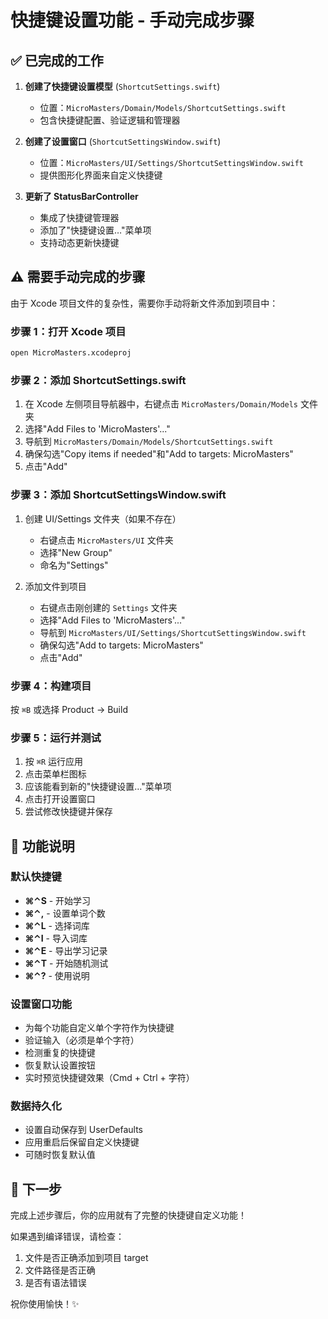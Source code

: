 # 快捷键设置功能 - 手动完成步骤

## ✅ 已完成的工作

1. **创建了快捷键设置模型** (`ShortcutSettings.swift`)

   - 位置：`MicroMasters/Domain/Models/ShortcutSettings.swift`
   - 包含快捷键配置、验证逻辑和管理器

2. **创建了设置窗口** (`ShortcutSettingsWindow.swift`)

   - 位置：`MicroMasters/UI/Settings/ShortcutSettingsWindow.swift`
   - 提供图形化界面来自定义快捷键

3. **更新了 StatusBarController**
   - 集成了快捷键管理器
   - 添加了"快捷键设置…"菜单项
   - 支持动态更新快捷键

## ⚠️ 需要手动完成的步骤

由于 Xcode 项目文件的复杂性，需要你手动将新文件添加到项目中：

### 步骤 1：打开 Xcode 项目

```bash
open MicroMasters.xcodeproj
```

### 步骤 2：添加 ShortcutSettings.swift

1. 在 Xcode 左侧项目导航器中，右键点击 `MicroMasters/Domain/Models` 文件夹
2. 选择"Add Files to 'MicroMasters'..."
3. 导航到 `MicroMasters/Domain/Models/ShortcutSettings.swift`
4. 确保勾选"Copy items if needed"和"Add to targets: MicroMasters"
5. 点击"Add"

### 步骤 3：添加 ShortcutSettingsWindow.swift

1. 创建 UI/Settings 文件夹（如果不存在）

   - 右键点击 `MicroMasters/UI` 文件夹
   - 选择"New Group"
   - 命名为"Settings"

2. 添加文件到项目
   - 右键点击刚创建的 `Settings` 文件夹
   - 选择"Add Files to 'MicroMasters'..."
   - 导航到 `MicroMasters/UI/Settings/ShortcutSettingsWindow.swift`
   - 确保勾选"Add to targets: MicroMasters"
   - 点击"Add"

### 步骤 4：构建项目

按 `⌘B` 或选择 Product → Build

### 步骤 5：运行并测试

1. 按 `⌘R` 运行应用
2. 点击菜单栏图标
3. 应该能看到新的"快捷键设置…"菜单项
4. 点击打开设置窗口
5. 尝试修改快捷键并保存

## 📝 功能说明

### 默认快捷键

- **⌘⌃S** - 开始学习
- **⌘⌃,** - 设置单词个数
- **⌘⌃L** - 选择词库
- **⌘⌃I** - 导入词库
- **⌘⌃E** - 导出学习记录
- **⌘⌃T** - 开始随机测试
- **⌘⌃?** - 使用说明

### 设置窗口功能

- 为每个功能自定义单个字符作为快捷键
- 验证输入（必须是单个字符）
- 检测重复的快捷键
- 恢复默认设置按钮
- 实时预览快捷键效果（Cmd + Ctrl + 字符）

### 数据持久化

- 设置自动保存到 UserDefaults
- 应用重启后保留自定义快捷键
- 可随时恢复默认值

## 🎯 下一步

完成上述步骤后，你的应用就有了完整的快捷键自定义功能！

如果遇到编译错误，请检查：

1. 文件是否正确添加到项目 target
2. 文件路径是否正确
3. 是否有语法错误

祝你使用愉快！✨
